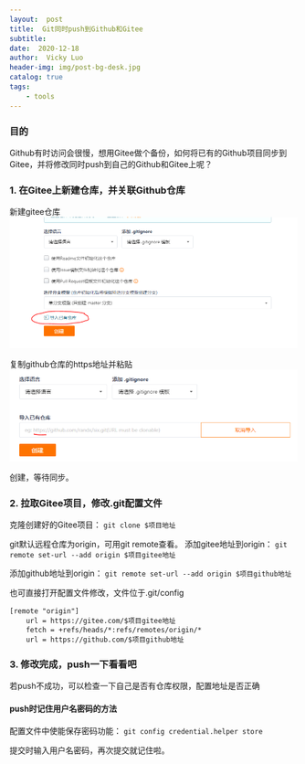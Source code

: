 ```yaml
---
layout:  post
title:  Git同时push到Github和Gitee
subtitle:   
date:  2020-12-18
author:  Vicky Luo
header-img: img/post-bg-desk.jpg
catalog: true
tags:
    - tools
---
```


### 目的

Github有时访问会很慢，想用Gitee做个备份，如何将已有的Github项目同步到Gitee，并将修改同时push到自己的Github和Gitee上呢？

### 1. 在Gitee上新建仓库，并关联Github仓库

新建gitee仓库
![create_gitee_repo](/img/1-work/tools/create_gitee_repo.png)

复制github仓库的https地址并粘贴
![import-github-repo](/img/1-work/tools/import-github-repo.png)

创建，等待同步。

### 2. 拉取Gitee项目，修改.git配置文件

克隆创建好的Gitee项目：
`git clone $项目地址`

git默认远程仓库为origin，可用git remote查看。
添加gitee地址到origin：
`git remote set-url --add origin $项目gitee地址`

添加github地址到origin：
`git remote set-url --add origin $项目github地址`

也可直接打开配置文件修改，文件位于.git/config
```
[remote "origin"]
 	url = https://gitee.com/$项目gitee地址
 	fetch = +refs/heads/*:refs/remotes/origin/*
 	url = https://github.com/$项目github地址
```

### 3. 修改完成，push一下看看吧

若push不成功，可以检查一下自己是否有仓库权限，配置地址是否正确

#### push时记住用户名密码的方法

配置文件中使能保存密码功能：
`git config credential.helper store`

提交时输入用户名密码，再次提交就记住啦。